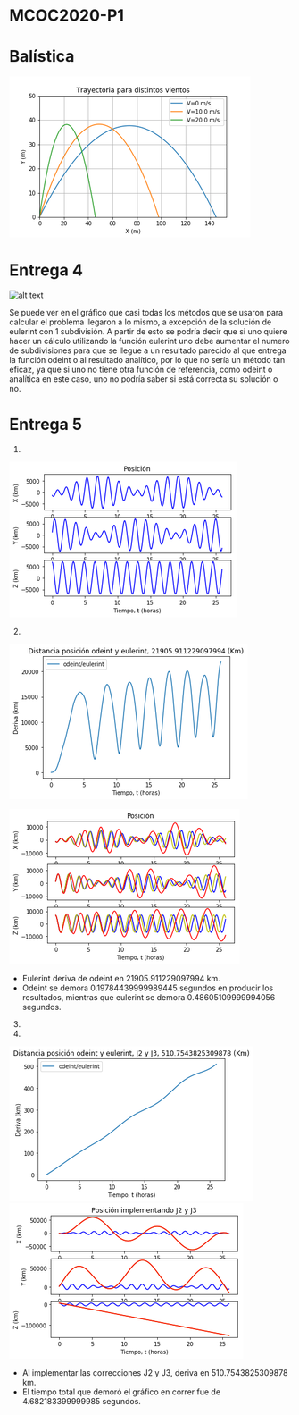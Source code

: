 # MCOC2020-P1

# Balística

![alt text](https://github.com/EduardoGM98/MCOC2020-P1/blob/master/bal%C3%ADsitca.png)


# Entrega 4

![alt text](https://github.com/EduardoGM98/MCOC2020-P1/blob/master/gr%C3%A1fico%20entrega4.png)

Se puede ver en el gráfico que casi todas los métodos que se usaron para calcular el problema llegaron a lo mismo, a excepción de la solución de eulerint con 1 subdivisión. A partir de esto se podría decir que si uno quiere hacer un cálculo utilizando la función eulerint uno debe aumentar el numero de subdivisiones para que se llegue a un resultado parecido al que entrega la función odeint o al resultado analítico, por lo que no sería un método tan eficaz, ya que si uno no tiene otra función de referencia, como odeint o analítica en este caso, uno no podría saber si está correcta su solución o no.


# Entrega 5

1) 

![alt text](https://github.com/EduardoGM98/MCOC2020-P1/blob/master/Gr%C3%A1fico%20posici%C3%B3n%20real.png)

2) 

![alt text](https://github.com/EduardoGM98/MCOC2020-P1/blob/master/Deriva%20entre%20eluerint%20y%20odeint.png)

![alt text](https://github.com/EduardoGM98/MCOC2020-P1/blob/master/Gr%C3%A1fico%20posici%C3%B3n%20real%2C%20eulerint%20y%20odeint.png)
    
  - Eulerint deriva de odeint en 21905.911229097994 km.
  - Odeint se demora 0.19784439999989445 segundos en producir los resultados, mientras que eulerint se demora 0.48605109999994056 segundos.
3)
4) 

![alt text](https://github.com/EduardoGM98/MCOC2020-P1/blob/master/Deriva%20entre%20eulerint%20y%20odeint%20implementando%20J2%20y%20J3.png)
![alt text](https://github.com/EduardoGM98/MCOC2020-P1/blob/master/Gr%C3%A1fico%20posici%C3%B3n%20real%2C%20eulerint%20y%20odeint%20implementando%20J2%20y%20J3.png)
 
  - Al implementar las correcciones J2 y J3, deriva en 510.7543825309878 km.
  - El tiempo total que demoró el gráfico en correr fue de 4.682183399999985 segundos.
